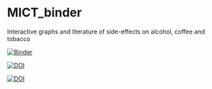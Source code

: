 # MICT_binder
Interactive graphs and literature of side-effects on alcohol, coffee and tobacco

[![Binder](https://mybinder.org/badge_logo.svg)](https://mybinder.org/v2/gh/jankulosky/MICT_binder/main?filepath=Effects%20of%20Alcohol%2C%20Coffee%2C%20and%20Tobacco.ipynb)

[![DOI](https://data.caltech.edu/badge/110025475.svg)](https://doi.org/10.1089/jcr.2012.0018)


[![DOI](https://zenodo.org/badge/doi/10.5281/zenodo.18914.svg)](https://doi.org/10.1089/jcr.2012.0018)

